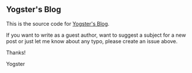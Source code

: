 ## Yogster's Blog

This is the source code for [Yogster's Blog](http://yogster.blog).

If you want to write as a guest author, want to suggest a subject for a new post or just let me know about any typo, please create an issue above.

Thanks!

Yogster
